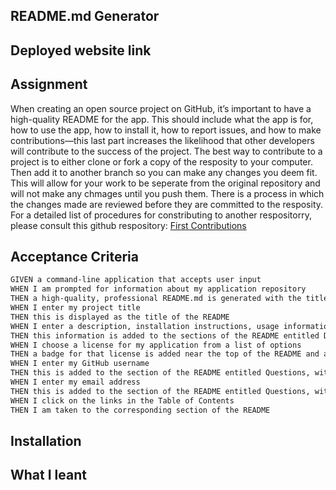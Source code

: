 
## README.md Generator

## Deployed website link 

## Assignment 
When creating an open source project on GitHub, it’s important to have a high-quality README for the app. This should include what the app is for, how to use the app, how to install it, how to report issues, and how to make contributions&mdash;this last part increases the likelihood that other developers will contribute to the success of the project.
The best way to contribute to a project is to either clone or fork a copy of the resposity to your computer. Then add it to another branch so you can make any changes you deem fit. This will allow for your work to be seperate from the original repository and will not make any chmages until you push them. There is a process in which the changes made are reviewed before they are committed to the resposity. For a detailed list of procedures for constributing to another respositorry, please consult this github respository:
 <a href="https://github.com/firstcontributions/first-contributions">First Contributions</a>

## Acceptance Criteria
```md
GIVEN a command-line application that accepts user input
WHEN I am prompted for information about my application repository
THEN a high-quality, professional README.md is generated with the title of my project and sections entitled Description, Table of Contents, Installation, Usage, License, Contributing, Tests, and Questions
WHEN I enter my project title
THEN this is displayed as the title of the README
WHEN I enter a description, installation instructions, usage information, contribution guidelines, and test instructions
THEN this information is added to the sections of the README entitled Description, Installation, Usage, Contributing, and Tests
WHEN I choose a license for my application from a list of options
THEN a badge for that license is added near the top of the README and a notice is added to the section of the README entitled License that explains which license the application is covered under
WHEN I enter my GitHub username
THEN this is added to the section of the README entitled Questions, with a link to my GitHub profile
WHEN I enter my email address
THEN this is added to the section of the README entitled Questions, with instructions on how to reach me with additional questions
WHEN I click on the links in the Table of Contents
THEN I am taken to the corresponding section of the README
```

## Installation

## What I leant 

